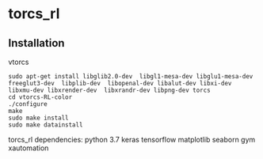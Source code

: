 # torcs_rl

## Installation

vtorcs

```console
sudo apt-get install libglib2.0-dev  libgl1-mesa-dev libglu1-mesa-dev  freeglut3-dev  libplib-dev  libopenal-dev libalut-dev libxi-dev libxmu-dev libxrender-dev  libxrandr-dev libpng-dev torcs
cd vtorcs-RL-color
./configure
make
sudo make install
sudo make datainstall
```

torcs_rl dependencies:
python 3.7
keras 
tensorflow 
matplotlib 
seaborn 
gym
xautomation
